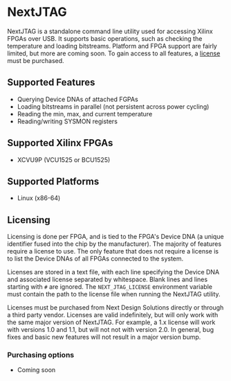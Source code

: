 # NextJTAG

NextJTAG is a standalone command line utility used for accessing Xilinx FPGAs over USB.  It supports basic operations, such as checking the temperature and loading bitstreams.  Platform and FPGA support are fairly limited, but more are coming soon.  To gain access to all features, a [license](#Licensing) must be purchased.

## Supported Features

* Querying Device DNAs of attached FGPAs
* Loading bitstreams in parallel (not persistent across power cycling)
* Reading the min, max, and current temperature
* Reading/writing SYSMON registers

## Supported Xilinx FPGAs

* XCVU9P (VCU1525 or BCU1525)

## Supported Platforms

* Linux (x86-64)

## Licensing

Licensing is done per FPGA, and is tied to the FPGA's Device DNA (a unique identifier fused into the chip by the manufacturer).  The majority of features require a license to use.  The only feature that does not require a license is to list the Device DNAs of all FPGAs connected to the system.

Licenses are stored in a text file, with each line specifying the Device DNA and associated license separated by whitespace.  Blank lines and lines starting with `#` are ignored.  The `NEXT_JTAG_LICENSE` environment variable must contain the path to the license file when running the NextJTAG utility.

Licenses must be purchased from Next Design Solutions directly or through a third party vendor.  Licenses are valid indefinitely, but will only work with the same major version of NextJTAG.  For example, a 1.x license will work with versions 1.0 and 1.1, but will not not with version 2.0.  In general, bug fixes and basic new features will not result in a major version bump.


### Purchasing options

* Coming soon
